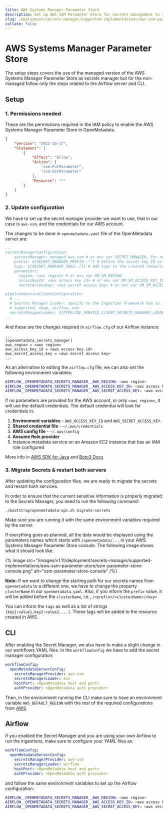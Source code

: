 ```yaml
---
title: AWS Systems Manager Parameter Store
description: Set up AWS SSM Parameter Store for secrets management to store and retrieve credentials securely in your deployment.
slug: /deployment/secrets-manager/supported-implementations/aws-ssm-parameter-store
collate: false
---
```


# AWS Systems Manager Parameter Store

The setup steps covers the use of the managed version of the AWS Systems Manager Parameter Store as secrets manager but
for the non-managed follow only the steps related to the Airflow server and CLI.

## Setup

### 1. Permissions needed

These are the permissions required in the IAM policy to enable the AWS Systems Manager Parameter Store in OpenMetadata.

```json
{
    "Version": "2012-10-17",
    "Statement": [
        {
            "Effect": "Allow",
            "Action": [
                "ssm:PutParameter",
                "ssm:GetParameter"
            ],
            "Resource": "*"
        }
    ]
}
```

### 2. Update configuration

We have to set up the secret manager provider we want to use, that in our case is `aws-ssm`, and the credentials for our 
AWS account.

The changes to be done in `openmetadata.yaml` file of the OpenMetadata server are:

```yaml
...
secretsManagerConfiguration:
    secretsManager: managed-aws-ssm # or env var SECRET_MANAGER. For non-managed use 'aws-ssm'.
    prefix: ${SECRET_MANAGER_PREFIX:-""} # Define the secret key ID as /<prefix>/<clusterName>/<key>
    tags: ${SECRET_MANAGER_TAGS:-[]} # Add tags to the created resource, e.g., in AWS. Format is `[key1:value1,key2:value2,...]`
    parameters:
      region: <aws region> # or env var OM_SM_REGION
      accessKeyId: <aws access key id> # or env var OM_SM_ACCESS_KEY_ID
      secretAccessKey: <aws secret access key> # or env var OM_SM_ACCESS_KEY

pipelineServiceClientConfiguration:
  # ...
  # Secrets Manager Loader: specify to the Ingestion Framework how to load the SM credentials from its env
  # Supported: noop, airflow, env
  secretsManagerLoader: ${PIPELINE_SERVICE_CLIENT_SECRETS_MANAGER_LOADER:-"noop"}
...
```

And these are the changes required in `airflow.cfg` of our Airflow instance:

```properties
...
[openmetadata_secrets_manager]
aws_region = <aws region>
aws_access_key_id = <aws access key id>
aws_secret_access_key = <aws secret access key>
...
```

As an alternative to editing the `airflow.cfg` file, we can also set the following environment variables:

```bash
AIRFLOW__OPENMETADATA_SECRETS_MANAGER__AWS_REGION= <aws region>
AIRFLOW__OPENMETADATA_SECRETS_MANAGER__AWS_ACCESS_KEY_ID= <aws access key id>
AIRFLOW__OPENMETADATA_SECRETS_MANAGER__AWS_SECRET_ACCESS_KEY= <aws secret access key>
```

If no parameters are provided for the AWS account, or only `<aws region>`, it will use the default credentials. The 
default credential will look for credentials in:

1. **Environment variables** - `AWS_ACCESS_KEY_ID` and `AWS_SECRET_ACCESS_KEY`.
2. **Shared credential file** - `~/.aws/credentials`
3. **AWS config file** - `~/.aws/config`
4. **Assume Role provider**
5. Instance metadata service on an Amazon EC2 instance that has an IAM role configured

More info in [AWS SDK for Java](https://docs.aws.amazon.com/sdk-for-java/v1/developer-guide/credentials.html) and 
[Boto3 Docs](https://boto3.amazonaws.com/v1/documentation/api/latest/guide/credentials.html)

### 3. Migrate Secrets & restart both servers

After updating the configuration files, we are ready to migrate the secrets and restart both services.

In order to ensure that the current sensitive information is properly migrated to the Secrets Manager, you need to
run the following command:

```bash
./bootstrap/openmetadata-ops.sh migrate-secrets
```

Make sure you are running it with the same environment variables required by the server.

If everything goes as planned, all the data would be displayed using the parameters names which starts with 
`/openmetadata/...` in your AWS Systems Manager Parameter Store console. The following image shows what it should look 
like:

{% image src="/images/v1.11/deployment/secrets-manager/supported-implementations/aws-ssm-parameter-store/ssm-parameter-store-console.png" alt="ssm-parameter-store-console" /%} 

**Note:** If we want to change the starting path for our secrets names from `openmetadata` to a different one, we have 
to change the property `clusterName` in our `openmetadata.yaml`. Also, if you inform the `prefix` value, it will be
added before the `clusterName`, i.e., `/<prefix>/<clusterName>/<key>`

You can inform the `tags` as well as a list of strings `[key1:value1,key2:value2,...]`. These tags will be added
to the resource created in AWS.

## CLI

After enabling the Secret Manager, we also have to make a slight change in our workflows YAML files. In the 
`workflowConfig` we have to add the secret manager configuration:

```yaml
workflowConfig:
  openMetadataServerConfig:
    secretsManagerProvider: aws-ssm
    secretsManagerLoader: env
    hostPort: <OpenMetadata host and port>
    authProvider: <OpenMetadata auth provider>
```

Then, in the environment running the CLI make sure to have an environment variable `AWS_DEFAULT_REGION` with the rest
of the required configurations from [AWS](https://boto3.amazonaws.com/v1/documentation/api/latest/guide/configuration.html#using-environment-variables).

## Airflow

If you enabled the Secret Manager and you are using your own Airflow to run the ingestions, make sure to configure
your YAML files as:

```yaml
workflowConfig:
  openMetadataServerConfig:
    secretsManagerProvider: aws-ssm
    secretsManagerLoader: airflow
    hostPort: <OpenMetadata host and port>
    authProvider: <OpenMetadata auth provider>
```

and follow the same environment variables to set up the Airflow configuration:

```bash
AIRFLOW__OPENMETADATA_SECRETS_MANAGER__AWS_REGION= <aws region>
AIRFLOW__OPENMETADATA_SECRETS_MANAGER__AWS_ACCESS_KEY_ID= <aws access key id>
AIRFLOW__OPENMETADATA_SECRETS_MANAGER__AWS_SECRET_ACCESS_KEY= <aws secret access key>
```
